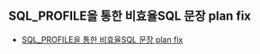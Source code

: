 ## SQL_PROFILE을 통한 비효율SQL 문장 plan fix

 * [SQL_PROFILE을 통한 비효율SQL 문장 plan fix](https://redkite777.tistory.com/entry/오라클SQLPROFILE을-통한-비효율SQL-문장-plan-fix) 
